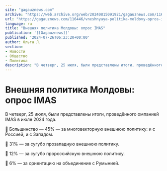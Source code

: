 ```yaml
---
site: "gagauznews.com"
archive: "https://web.archive.org/web/20240815091921/gagauznews.com/116446/vneshnyaya-politika-moldovy-opros-imas.html"
url: "https://gagauznews.com/116446/vneshnyaya-politika-moldovy-opros-imas.html"
language: ru
title: "Внешняя политика Молдовы: опрос IMAS"
publication: '[[Gagauznews]]'
published: '2024-07-26T06:23:20+00:00'
author: Ольга Л.
section:
- Новости
- Общество
- Политика
description: "В четверг, 25 июля, были представлены итоги, проведённого омпанией IMAS в июле 2024 года. \U0001F534 Большинство — 45% — за многовекторную внешнюю политику: и с Россией, и с Западом. \U0001F534 31% — за сугубо прозападную внешнюю политику. \U0001F534 12% — за сугубо пророссийскую внешнюю политику. \U0001F534 6% — за ориентацию на объединение с Румынией."
---
```


# Внешняя политика Молдовы: опрос IMAS

В четверг, 25 июля, были представлены итоги, проведённого омпанией IMAS в июле 2024 года.

🔴 Большинство — 45% — за многовекторную внешнюю политику: и с Россией, и с Западом.

🔴 31% — за сугубо прозападную внешнюю политику.

🔴 12% — за сугубо пророссийскую внешнюю политику.

🔴 6% — за ориентацию на объединение с Румынией.